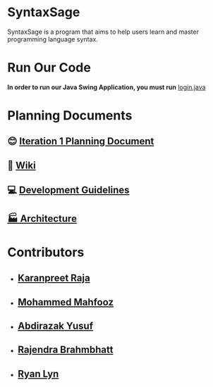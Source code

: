 # SyntaxSage

SyntaxSage is a program that aims to help users learn and master programming language syntax.

# Run Our Code

**In order to run our Java Swing Application, you must run** [login.java](https://github.com/KaranpreetRaja/SyntaxSage/blob/main/src/GUI/Login.java)

# Planning Documents

## 😊 [Iteration 1 Planning Document](Planning%20Documents/Iteration1.md)

## 📖 [Wiki](https://github.com/KaranpreetRaja/SyntaxSage/wiki)

## 💻 [Development Guidelines](Planning%20Documents/DevGuidelines.md)

## [🏭 Architecture](Planning%20Documents/SyntaxSageArchitecture.jpg)

# Contributors

- ## [Karanpreet Raja](https://github.com/KaranpreetRaja/)
- ## [Mohammed Mahfooz](https://github.com/mahfoozm/)
- ## [Abdirazak Yusuf](https://github.com/Abdirazak140/)
- ## [Rajendra Brahmbhatt](https://github.com/Rajendra1308/)
- ## [Ryan Lyn](https://github.com/EarmuffSlime/)
